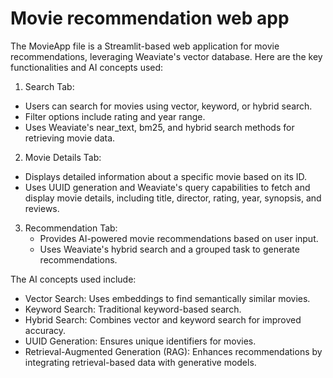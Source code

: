 # Movie recommendation web app

The MovieApp file is a Streamlit-based web application for movie recommendations, leveraging Weaviate's vector database. Here are the key functionalities and AI concepts used:

1. Search Tab:
  - Users can search for movies using vector, keyword, or hybrid search.
  - Filter options include rating and year range.
  - Uses Weaviate's near_text, bm25, and hybrid search methods for retrieving movie data.

2. Movie Details Tab:
  - Displays detailed information about a specific movie based on its ID.
  - Uses UUID generation and Weaviate's query capabilities to fetch and display movie details, including title, director, rating, year, synopsis, and reviews.

3. Recommendation Tab:
   - Provides AI-powered movie recommendations based on user input.
   - Uses Weaviate's hybrid search and a grouped task to generate recommendations.

The AI concepts used include:

 - Vector Search: Uses embeddings to find semantically similar movies.
 - Keyword Search: Traditional keyword-based search.
 - Hybrid Search: Combines vector and keyword search for improved accuracy.
 - UUID Generation: Ensures unique identifiers for movies.
 - Retrieval-Augmented Generation (RAG): Enhances recommendations by integrating retrieval-based data with generative models.




